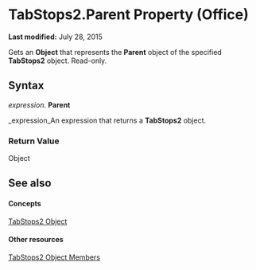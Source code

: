 
# TabStops2.Parent Property (Office)

 **Last modified:** July 28, 2015

Gets an  **Object** that represents the **Parent** object of the specified **TabStops2** object. Read-only.

## Syntax

 _expression_. **Parent**

 _expression_An expression that returns a  **TabStops2** object.


### Return Value

Object


## See also


#### Concepts


 [TabStops2 Object](1d1d8054-19eb-cd65-f37d-36e93e7fc347.md)
#### Other resources


 [TabStops2 Object Members](90c91c91-96eb-91d1-90f8-f41d2a6d2dd7.md)
